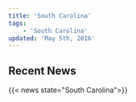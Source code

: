 ```yaml
---
title: 'South Carolina'
tags:
    - 'South Carolina'
updated: 'May 5th, 2016'
---
```


## Recent News
{{< news state="South Carolina">}}
